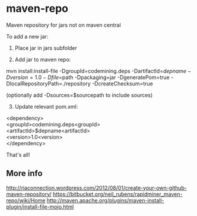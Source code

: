 maven-repo
==========

Maven repository for jars not on maven central 

To add a new jar:

 1. Place jar in jars subfolder
 
 2. Add jar to maven repo:
 
 mvn install:install-file -DgroupId=codemining.deps -DartifactId=$depname -Dversion=1.0 -Dfile=$path -Dpackaging=jar -DgeneratePom=true -DlocalRepositoryPath=./repository  -DcreateChecksum=true
 
 (optionally add -Dsources=$sourcepath to include sources)

 3. Update relevant pom.xml:
 
 &lt;dependency&gt; <br/>
 &lt;groupId&gt;codemining.deps&lt;groupId&gt; <br/>
 &lt;artifactId>$depname&lt;artifactId&gt; <br/>
 &lt;version&gt;1.0&lt;version&gt; <br/>
 &lt;/dependency&gt; <br/>
 
 That's all!
 
More info
---------
http://riaconnection.wordpress.com/2012/08/01/create-your-own-github-maven-repository/
https://bitbucket.org/neil_rubens/rapidminer_maven-repo/wiki/Home
http://maven.apache.org/plugins/maven-install-plugin/install-file-mojo.html
